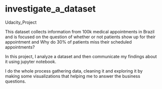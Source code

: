 # investigate_a_dataset
Udacity_Project

This dataset collects information from 100k medical appointments in Brazil and is focused on the question
of whether or not patients show up for their appointment and Why do 30% of patients miss their scheduled appointments?

In this project, I analyze a dataset and then communicate my findings about it using jupyter notebook.

I do the whole process gathering data, cleaning it and exploring it by making some visualizations that helping me to answer the business questions.
